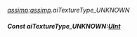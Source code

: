 _[assimp](../../modules/assimp/assimp-module.md):[assimp](../../modules/assimp/assimp-module.md).aiTextureType\_UNKNOWN_
##### Const aiTextureType\_UNKNOWN:[UInt](../../modules/wonkey/wonkey-types-uint.md)
